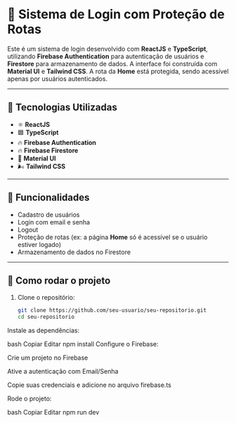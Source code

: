 # 🔐 Sistema de Login com Proteção de Rotas

Este é um sistema de login desenvolvido com **ReactJS** e **TypeScript**, utilizando **Firebase Authentication** para autenticação de usuários e **Firestore** para armazenamento de dados. A interface foi construída com **Material UI** e **Tailwind CSS**. A rota da **Home** está protegida, sendo acessível apenas por usuários autenticados.

---

## 🚀 Tecnologias Utilizadas

- ⚛️ **ReactJS**
- 🟦 **TypeScript**
- 🔥 **Firebase Authentication**
- 🔥 **Firebase Firestore**
- 🎨 **Material UI**
- 🌬️ **Tailwind CSS**

---

## 🔐 Funcionalidades

- Cadastro de usuários
- Login com email e senha
- Logout
- Proteção de rotas (ex: a página **Home** só é acessível se o usuário estiver logado)
- Armazenamento de dados no Firestore

---

## 🔧 Como rodar o projeto

1. Clone o repositório:
   ```bash
   git clone https://github.com/seu-usuario/seu-repositorio.git
   cd seu-repositorio
Instale as dependências:

bash
Copiar
Editar
npm install
Configure o Firebase:

Crie um projeto no Firebase

Ative a autenticação com Email/Senha

Copie suas credenciais e adicione no arquivo firebase.ts

Rode o projeto:

bash
Copiar
Editar
npm run dev

